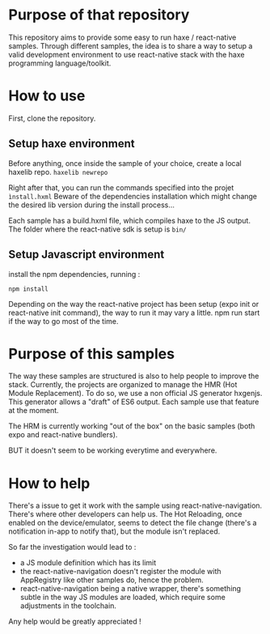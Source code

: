 # Purpose of that repository

This repository aims to provide some easy to run haxe / react-native samples.
Through different samples, the idea is to share a way to setup a valid development environment to use react-native stack with the haxe programming language/toolkit.


# How to use

First, clone the repository.
## Setup haxe environment
Before anything, once inside the sample of your choice, create a local haxelib repo.
```haxelib newrepo```

Right after that, you can run the commands specified into the projet ```ìnstall.hxml```
Beware of the dependencies installation which might change the desired lib version during the install process...

Each sample has a build.hxml file, which compiles haxe to the JS output.
The folder where the react-native sdk is setup is ```bin/```

## Setup Javascript environment

install the npm dependencies, running : 

```npm install```

Depending on the way the react-native project has been setup (expo init or react-native init command), the way to run it may vary a little.
npm run start if the way to go most of the time.

# Purpose of this samples

The way these samples are structured is also to help people to improve the stack.
Currently, the projects are organized to manage the HMR (Hot Module Replacement). To do so, we use a non official JS generator hxgenjs.
This generator allows a "draft" of ES6 output. Each sample use that feature at the moment.

The HRM is currently working "out of the box" on the basic samples (both expo and react-native bundlers).

BUT it doesn't seem to be working everytime and everywhere.

# How to help

There's a issue to get it work with the sample using react-native-navigation.  There's where other developers can help us.
The Hot Reloading, once enabled on the device/emulator, seems to detect the file change (there's a notification in-app to notify that), but the module isn't replaced.

So far the investigation would lead to : 
  * a JS module definition which has its limit
  * the react-native-navigation doesn't register the module with AppRegistry like other samples do, hence the problem.
 * react-native-navigation being a native wrapper, there's something subtle in the way JS modules are loaded, which require some adjustments in the toolchain.
 
 
 Any help would be greatly appreciated !
 
